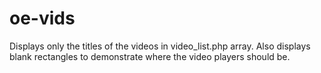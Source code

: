 # oe-vids
Displays only the titles of the videos in video_list.php array.
Also displays blank rectangles to demonstrate where the video players should be.

